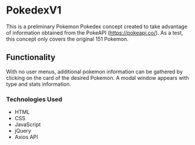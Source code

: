 # PokedexV1

This is a preliminary Pokemon Pokedex concept created to take advantage of information obtained from the PokeAPI (https://pokeapi.co/). As a test, this concept only covers the original 151 Pokemon.

## Functionality

With no user menus, additional pokemon information can be gathered by clicking on the card of the desired Pokemon. A modal window appears with type and stats information.

### Technologies Used

- HTML
- CSS
- JavaScript
- jQuery
- Axios API
